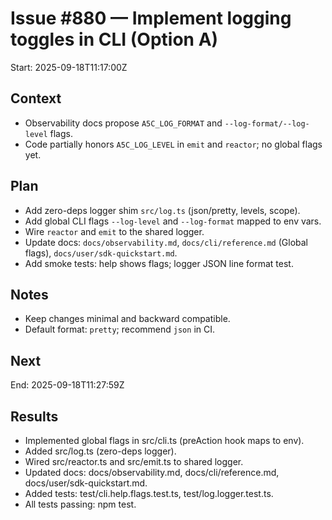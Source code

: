 # Issue #880 — Implement logging toggles in CLI (Option A)

Start: 2025-09-18T11:17:00Z

## Context

- Observability docs propose `A5C_LOG_FORMAT` and `--log-format/--log-level` flags.
- Code partially honors `A5C_LOG_LEVEL` in `emit` and `reactor`; no global flags yet.

## Plan

- Add zero-deps logger shim `src/log.ts` (json/pretty, levels, scope).
- Add global CLI flags `--log-level` and `--log-format` mapped to env vars.
- Wire `reactor` and `emit` to the shared logger.
- Update docs: `docs/observability.md`, `docs/cli/reference.md` (Global flags), `docs/user/sdk-quickstart.md`.
- Add smoke tests: help shows flags; logger JSON line format test.

## Notes

- Keep changes minimal and backward compatible.
- Default format: `pretty`; recommend `json` in CI.

## Next

End: 2025-09-18T11:27:59Z

## Results

- Implemented global flags in src/cli.ts (preAction hook maps to env).
- Added src/log.ts (zero-deps logger).
- Wired src/reactor.ts and src/emit.ts to shared logger.
- Updated docs: docs/observability.md, docs/cli/reference.md, docs/user/sdk-quickstart.md.
- Added tests: test/cli.help.flags.test.ts, test/log.logger.test.ts.
- All tests passing: npm test.
